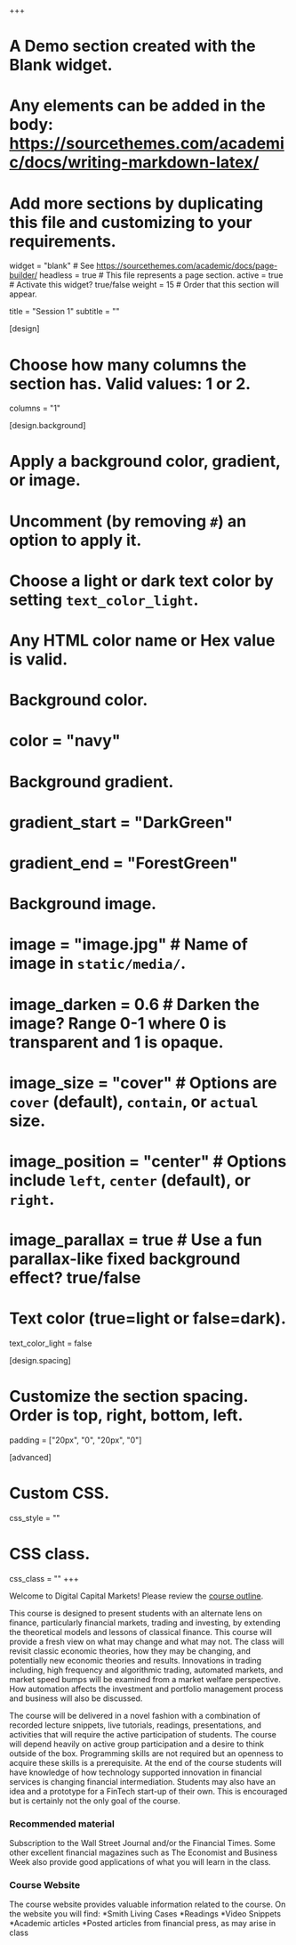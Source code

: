 +++
# A Demo section created with the Blank widget.
# Any elements can be added in the body: https://sourcethemes.com/academic/docs/writing-markdown-latex/
# Add more sections by duplicating this file and customizing to your requirements.

widget = "blank"  # See https://sourcethemes.com/academic/docs/page-builder/
headless = true  # This file represents a page section.
active = true  # Activate this widget? true/false
weight = 15  # Order that this section will appear.

title = "Session 1"
subtitle = ""

[design]
  # Choose how many columns the section has. Valid values: 1 or 2.
  columns = "1"

[design.background]
  # Apply a background color, gradient, or image.
  #   Uncomment (by removing `#`) an option to apply it.
  #   Choose a light or dark text color by setting `text_color_light`.
  #   Any HTML color name or Hex value is valid.

  # Background color.
  # color = "navy"
  
  # Background gradient.
  # gradient_start = "DarkGreen"
 # gradient_end = "ForestGreen"
  
  # Background image.
  # image = "image.jpg"  # Name of image in `static/media/`.
  # image_darken = 0.6  # Darken the image? Range 0-1 where 0 is transparent and 1 is opaque.
  # image_size = "cover"  #  Options are `cover` (default), `contain`, or `actual` size.
  # image_position = "center"  # Options include `left`, `center` (default), or `right`.
  # image_parallax = true  # Use a fun parallax-like fixed background effect? true/false
  
  # Text color (true=light or false=dark).
  text_color_light = false

[design.spacing]
  # Customize the section spacing. Order is top, right, bottom, left.
  padding = ["20px", "0", "20px", "0"]

[advanced]
 # Custom CSS. 
 css_style = ""
 
 # CSS class.
 css_class = ""
+++


Welcome to Digital Capital Markets! Please review the [course outline](https://dcm-temp.netlify.app/files/MFIN841_CourseOutline.pdf).

<p>This course is designed to present students with an alternate lens on finance, particularly financial markets, trading and investing, by extending the theoretical models and lessons of classical finance. This course will provide a fresh view on what may change and what may not. The class will revisit classic economic theories, how they may be changing, and potentially new economic theories and results. Innovations in trading including, high frequency and algorithmic trading, automated markets, and market speed bumps will be examined from a market welfare perspective. How automation affects the investment and portfolio management process and business will also be discussed. </p>

<p>The course will be delivered in a novel fashion with a combination of recorded lecture snippets, live tutorials, readings, presentations, and activities that will require the active participation of students. The course will depend heavily on active group participation and a desire to think outside of the box. Programming skills are not required but an openness to acquire these skills is a prerequisite. At the end of the course students will have knowledge of how technology supported innovation in financial services is changing financial intermediation. Students may also have an idea and a prototype for a FinTech start-up of their own. This is encouraged but is certainly not the only goal of the course. </p>


<h3>Recommended material</h3>
Subscription to the Wall Street Journal and/or the Financial Times.  Some other excellent financial magazines such as The Economist and Business Week also provide good applications of what you will learn in the class.

<h3>Course Website</h3>
<p>The course website provides valuable information related to the course. On the website you will find:
*Smith Living Cases
*Readings
*Video Snippets
*Academic articles
*Posted articles from financial press, as may arise in class
</p>



